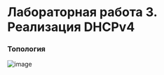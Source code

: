 # Лабораторная работа 3. Реализация DHCPv4
### Топология
![image](https://github.com/user-attachments/assets/ab2d964b-6f67-410a-8719-bd91d06337cd)

